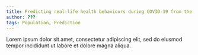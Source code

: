 ```yaml
---
title: Predicting real-life health behaviours during COVID-19 from the cognitive science of decision-making 
author: ???
tags: Population, Prediction 
---
```


Lorem ipsum dolor sit amet, consectetur adipiscing elit, sed do eiusmod tempor incididunt ut labore et dolore magna aliqua.
